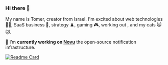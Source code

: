 ### Hi there 👋

My name is Tomer, creator from Israel. I'm excited about web technologies 🧑‍💻, SaaS business 💼, strategy ♟️, gaming 🎮, working out , and my cats 🐱 🐱.

🔭 I’m **currently working on [Novu](https://github.com/novuhq/novu)** the open-source notification infrastructure.

[![Readme Card](https://github-readme-stats.vercel.app/api/pin/?username=novuhq&repo=novu)](https://github.com/novuhq/novu)

<!--
**ComBarnea/ComBarnea** is a ✨ _special_ ✨ repository because its `README.md` (this file) appears on your GitHub profile.

Here are some ideas to get you started:

- 🔭 I’m currently working on
  [Novu](https://github.com/novuhq/novu)** the open-source notification infrastructure.
- 👯 I’m looking to collaborate on ...
- 🤔 I’m looking for help with ...
- 💬 Ask me about ...
- 📫 How to reach me: ...
- 😄 Pronouns: ...
- ⚡ Fun fact: ...
-->
